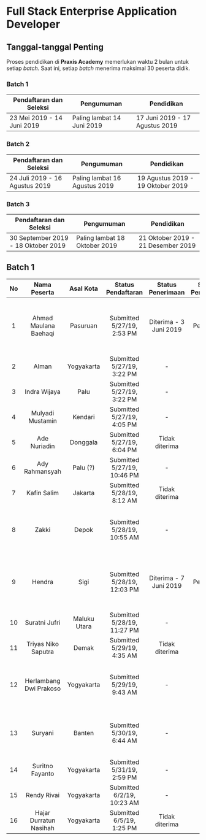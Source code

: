 # Full Stack Enterprise Application Developer

## Tanggal-tanggal Penting

Proses pendidikan di **Praxis Academy** memerlukan waktu 2 bulan untuk setiap *batch*. Saat ini,
setiap *batch* menerima maksimal 30 peserta didik.

### Batch 1

Pendaftaran dan Seleksi | Pengumuman | Pendidikan
--- | --- | ---
23 Mei 2019 - 14 Juni 2019  | Paling lambat 14 Juni 2019 | 17 Juni 2019 - 17 Agustus 2019

### Batch 2

Pendaftaran dan Seleksi | Pengumuman | Pendidikan
--- | --- | ---
24 Juli 2019 - 16 Agustus 2019  | Paling lambat 16 Agustus 2019 | 19 Agustus 2019 - 19 Oktober 2019

### Batch 3

Pendaftaran dan Seleksi | Pengumuman | Pendidikan
--- | --- | ---
30 September 2019 - 18 Oktober 2019| Paling lambat 18 Oktober 2019 | 21 Oktober 2019 - 21 Desember 2019

## Batch 1

| No | Nama Peserta | Asal Kota | Status Pendaftaran | Status Penerimaan | Status Pendidikan | Keterangan |
|:--:|:------------:|:---------:|:------------------:|:-----------------:|:-----------------:|:----------:|
| 1  | Ahmad Maulana Baehaqi | Pasuruan | Submitted 5/27/19, 2:53 PM | Diterima - 3 Juni 2019 | Persiapan | Jadwal interview: 1 Juni 2019, jam 09:00 WIB - WA / Google Hangout |
| 2  | Alman | Yogyakarta | Submitted 5/27/19, 3:22 PM | - | - | Penentuan jadwal interview |
| 3  | Indra Wijaya | Palu | Submitted 5/27/19, 3:22 PM | - | - | Penentuan jadwal interview |
| 4  | Mulyadi Mustamin | Kendari | Submitted 5/27/19, 4:05 PM | - | - | Penentuan jadwal interview |
| 5  | Ade Nuriadin | Donggala | Submitted 5/27/19, 6:04 PM | Tidak diterima | - | Usia tidak memenuhi syarat |
| 6  | Ady Rahmansyah | Palu (?) | Submitted 5/27/19, 10:46 PM | - | - | Penentuan jadwal interview |
| 7  | Kafin Salim | Jakarta | Submitted 5/28/19, 8:12 AM | Tidak diterima | - | Pembatalan oleh calon peserta |
| 8  | Zakki | Depok | Submitted 5/28/19, 10:55 AM | - | - | Jadwal interview: 7 Juni 2019, jam 20:00 WIB - WhatsApp |
| 9  | Hendra | Sigi | Submitted 5/28/19, 12:03 PM | Diterima - 7 Juni 2019 | Persiapan | Jadwal interview: 3 Juni 2019, jam 10 WITA - Google Hangout |
| 10  | Suratni Jufri | Maluku Utara | Submitted 5/28/19, 11:27 PM | - | - | Penentuan jadwal interview |
| 11  | Triyas Niko Saputra | Demak | Submitted 5/29/19, 4:35 AM | Tidak diterima | - | Usia tidak memenuhi syarat |
| 12  | Herlambang Dwi Prakoso | Yogyakarta | Submitted 5/29/19, 9:43 AM | - | - | Jadwal interview: 3 Juni 2019, jam 15:30 WIB, WhatsApp |
| 13  | Suryani | Banten | Submitted 5/30/19, 6:44 AM | - | - | Jadwal interview: 8 Juni 2019, jam 21:00 WIB - WhatsApp |
| 14  | Suritno Fayanto | Yogyakarta | Submitted 5/31/19, 2:59 PM | - | - | Penentuan jadwal interview |
| 15  | Rendy Rivai | Yogyakarta | Submitted 6/2/19, 10:23 AM | - | - | Penentuan jadwal interview |
| 16  | Hajar Durratun Nasihah | Yogyakarta | Submitted 6/5/19, 1:25 PM | Tidak diterima| - | Usia tidak memenuhi syarat |
